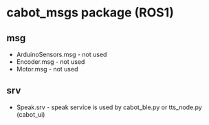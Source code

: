 # cabot_msgs package (ROS1)

## msg

- ArduinoSensors.msg - not used
- Encoder.msg - not used
- Motor.msg - not used

## srv

- Speak.srv - speak service is used by cabot_ble.py or tts_node.py (cabot_ui)
